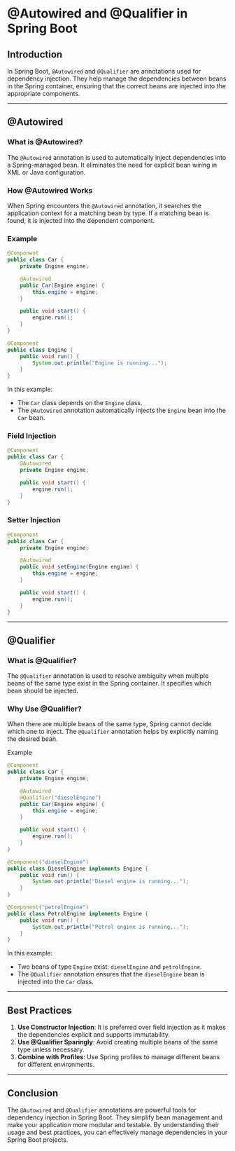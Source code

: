 # @Autowired and @Qualifier in Spring Boot

## Introduction

In Spring Boot, `@Autowired` and `@Qualifier` are annotations used for dependency injection. They help manage the dependencies between beans in the Spring container, ensuring that the correct beans are injected into the appropriate components.

---

## @Autowired

### What is @Autowired?

The `@Autowired` annotation is used to automatically inject dependencies into a Spring-managed bean. It eliminates the need for explicit bean wiring in XML or Java configuration.

### How @Autowired Works

When Spring encounters the `@Autowired` annotation, it searches the application context for a matching bean by type. If a matching bean is found, it is injected into the dependent component.

### Example

```java
@Component
public class Car {
    private Engine engine;

    @Autowired
    public Car(Engine engine) {
        this.engine = engine;
    }

    public void start() {
        engine.run();
    }
}

@Component
public class Engine {
    public void run() {
        System.out.println("Engine is running...");
    }
}
```

In this example:

- The `Car` class depends on the `Engine` class.
- The `@Autowired` annotation automatically injects the `Engine` bean into the `Car` bean.

### Field Injection

```java
@Component
public class Car {
    @Autowired
    private Engine engine;

    public void start() {
        engine.run();
    }
}
```

### Setter Injection

```java
@Component
public class Car {
    private Engine engine;

    @Autowired
    public void setEngine(Engine engine) {
        this.engine = engine;
    }

    public void start() {
        engine.run();
    }
}
```

---

## @Qualifier

### What is @Qualifier?

The `@Qualifier` annotation is used to resolve ambiguity when multiple beans of the same type exist in the Spring container. It specifies which bean should be injected.

### Why Use @Qualifier?

When there are multiple beans of the same type, Spring cannot decide which one to inject. The `@Qualifier` annotation helps by explicitly naming the desired bean.

Example

```java
@Component
public class Car {
    private Engine engine;

    @Autowired
    @Qualifier("dieselEngine")
    public Car(Engine engine) {
        this.engine = engine;
    }

    public void start() {
        engine.run();
    }
}

@Component("dieselEngine")
public class DieselEngine implements Engine {
    public void run() {
        System.out.println("Diesel engine is running...");
    }
}

@Component("petrolEngine")
public class PetrolEngine implements Engine {
    public void run() {
        System.out.println("Petrol engine is running...");
    }
}
```

In this example:

- Two beans of type `Engine` exist: `dieselEngine` and `petrolEngine`.
- The `@Qualifier` annotation ensures that the `dieselEngine` bean is injected into the `Car` class.

---

## Best Practices

1. **Use Constructor Injection**: It is preferred over field injection as it makes the dependencies explicit and supports immutability.
2. **Use @Qualifier Sparingly**: Avoid creating multiple beans of the same type unless necessary.
3. **Combine with Profiles**: Use Spring profiles to manage different beans for different environments.

---

## Conclusion

The `@Autowired` and `@Qualifier` annotations are powerful tools for dependency injection in Spring Boot. They simplify bean management and make your application more modular and testable. By understanding their usage and best practices, you can effectively manage dependencies in your Spring Boot projects.
